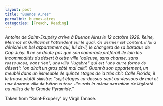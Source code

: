 ```yaml
---
layout: post
title: "Buenos Aires"
permalink: buenos-aires
categories: [French, Reading]
---
```



*Antoine de Saint-Exupéry arrive à Buenos Aires le 12 octobre 1929.
Reine, Mermoz et Guillaumet l'attendent sur le quai. Ce dernier est
content: il lui a déniché un bel appartement qui, lui dit-il, le
changera de sa baraque de Cap Juby. Il ne se doute pas que son camarade
préférait de loin les incommodités du désert à cette ville "odieuse,
sans charme, sans ressources, sans rien", une ville "lugubre" qui est
"une autre forme de désert": "on dirait un gros pâté mal cuit". Quant à
son appartement, un meublé dans un immeuble de quinze étages de la très
chic Calle Florida, il le trouve plutôt sinistre: "sept étages
au-dessus, sept au-dessous de moi et une énorme ville de béton autour.
J'aurais la même sensation de légèreté au milieu de la Grande
Pyramide."*

Taken from "Saint-Exupéry" by Virgil Tanase.









